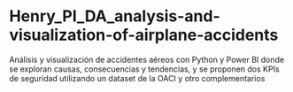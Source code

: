 # Henry_PI_DA_analysis-and-visualization-of-airplane-accidents
Análisis y visualización de accidentes aéreos con Python y Power BI donde se exploran causas, consecuencias y tendencias, y se proponen dos KPIs de seguridad utilizando un dataset de la OACI y otro complementarios
